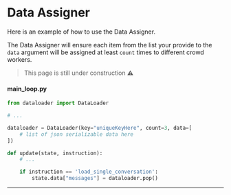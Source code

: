 # Data Assigner

Here is an example of how to use the Data Assigner. 

The Data Assigner will ensure each item from the list your provide to the `data` argument will be assigned at least `count` times to different crowd workers.

> This page is still under construction ⚠️

#### main_loop.py

```python
from dataloader import DataLoader

# ...

dataloader = DataLoader(key="uniqueKeyHere", count=3, data=[
    # list of json serializable data here
])

def update(state, instruction):
    # ...

    if instruction == 'load_single_conversation':                 
        state.data["messages"] = dataloader.pop()        
```

---